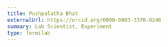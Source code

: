 ```yaml
---
title: Pushpalatha Bhat
externalUrl: https://orcid.org/0000-0003-3370-9246
summary: Lab Scientist, Experiment
type: fermilab
---
```

